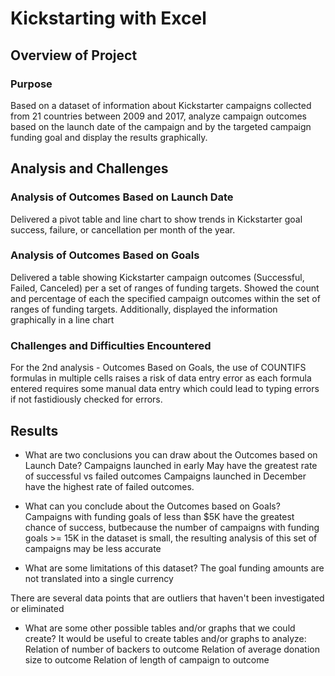 # Kickstarting with Excel

## Overview of Project

### Purpose
Based on a dataset of information about Kickstarter campaigns collected from 21 countries between 2009 and 2017, analyze campaign outcomes based on the launch date of the campaign and by the targeted campaign funding goal and display the results graphically. 

## Analysis and Challenges

### Analysis of Outcomes Based on Launch Date
Delivered a pivot table and line chart to show trends in Kickstarter goal success, failure, or cancellation per month of the year.


### Analysis of Outcomes Based on Goals
Delivered a table showing Kickstarter campaign outcomes (Successful, Failed, Canceled) per a set of ranges of funding targets. Showed the count and percentage of each the specified campaign outcomes within the  set of ranges of funding targets. Additionally, displayed the information graphically in a line chart


### Challenges and Difficulties Encountered
For the 2nd analysis - Outcomes Based on Goals, the use of COUNTIFS formulas in multiple cells raises a risk of data entry error as each formula entered requires some manual data entry which could lead to typing errors if not fastidiously checked for errors.  


## Results

- What are two conclusions you can draw about the Outcomes based on Launch Date?
Campaigns launched in early May have the greatest rate of successful vs failed outcomes
Campaigns launched in December have the highest rate of failed outcomes.  

- What can you conclude about the Outcomes based on Goals?
Campaigns with funding goals of less than $5K have the greatest chance of success, butbecause the number of campaigns with funding goals >= 15K in the dataset is small, the resulting analysis of this set of campaigns may be less accurate

- What are some limitations of this dataset?
The goal funding amounts are not translated into a single currency 

There are several data points that are outliers that haven't been investigated or eliminated


- What are some other possible tables and/or graphs that we could create?
It would be useful to create tables and/or graphs to analyze:
Relation of number of backers to outcome
Relation of average donation size to outcome
Relation of length of campaign to outcome
